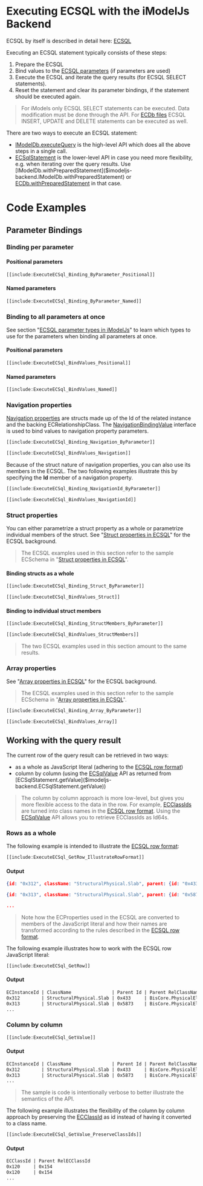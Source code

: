 # Executing ECSQL with the iModelJs Backend

ECSQL by itself is described in detail here: [ECSQL](../learning/ECSQL)

Executing an ECSQL statement typically consists of these steps:

1. Prepare the ECSQL
1. Bind values to the [ECSQL parameters](../learning/ECSQL#ecsql-parameters) (if parameters are used)
1. Execute the ECSQL and iterate the query results (for ECSQL SELECT statements).
1. Reset the statement and clear its parameter bindings, if the statement should be executed again.

> For iModels only ECSQL SELECT statements can be executed. Data modification must be done through the API.
> For [ECDb files]($imodeljs-backend.ECDb) ECSQL INSERT, UPDATE and DELETE statements can be executed as well.

There are two ways to execute an ECSQL statement:

- [IModelDb.executeQuery]($imodeljs-backend.IModelDb.executeQuery) is the high-level API which does all the above steps in a single call.
- [ECSqlStatement]($imodeljs-backend.ECSqlStatement) is the lower-level API in case you need more flexibility,
  e.g. when iterating over the query results. Use [IModelDb.withPreparedStatement]($imodeljs-backend.IModelDb.withPreparedStatement)
  or [ECDb.withPreparedStatement]($imodeljs-backend.ECDb.withPreparedStatement) in that case.

# Code Examples

## Parameter Bindings

### Binding per parameter

#### Positional parameters

```ts
[[include:ExecuteECSql_Binding_ByParameter_Positional]]
```

#### Named parameters

```ts
[[include:ExecuteECSql_Binding_ByParameter_Named]]
```

### Binding to all parameters at once

See section "[ECSQL parameter types in iModelJs](../learning/ECSQLParameterTypes)" to learn which types to use for the parameters when binding all
parameters at once.

#### Positional parameters

```ts
[[include:ExecuteECSql_BindValues_Positional]]
```

#### Named parameters

```ts
[[include:ExecuteECSql_BindValues_Named]]
```

### Navigation properties

[Navigation properties](../learning/ECSQL#navigation-properties) are structs made up of the Id of the related instance and the backing
ECRelationshipClass. The [NavigationBindingValue]($imodeljs-common.NavigationBindingValue) interface is used to bind values to navigation property parameters.

```ts
[[include:ExecuteECSql_Binding_Navigation_ByParameter]]
```

```ts
[[include:ExecuteECSql_BindValues_Navigation]]
```

Because of the struct nature of navigation properties, you can also use its members in the ECSQL. The two following examples illustrate
this by specifying the **Id** member of a navigation property.

```ts
[[include:ExecuteECSql_Binding_NavigationId_ByParameter]]
```

```ts
[[include:ExecuteECSql_BindValues_NavigationId]]
```

### Struct properties

You can either parametrize a struct property as a whole or parametrize individual members of the struct. See "[Struct properties in ECSQL](../learning/ECSQL#structs)" for the ECSQL background.

> The ECSQL examples used in this section refer to the sample ECSchema in "[Struct properties in ECSQL](../learning/ECSQL#structs)".

#### Binding structs as a whole

```ts
[[include:ExecuteECSql_Binding_Struct_ByParameter]]
```

```ts
[[include:ExecuteECSql_BindValues_Struct]]
```

#### Binding to individual struct members

```ts
[[include:ExecuteECSql_Binding_StructMembers_ByParameter]]
```

```ts
[[include:ExecuteECSql_BindValues_StructMembers]]
```

> The two ECSQL examples used in this section amount to the same results.

### Array properties

See "[Array properties in ECSQL](../learning/ECSQL#arrays)" for the ECSQL background.

> The ECSQL examples used in this section refer to the sample ECSchema in "[Array properties in ECSQL](../learning/ECSQL#arrays)".

```ts
[[include:ExecuteECSql_Binding_Array_ByParameter]]
```

```ts
[[include:ExecuteECSql_BindValues_Array]]
```

## Working with the query result

The current row of the query result can be retrieved in two ways:

- as a whole as JavaScript literal (adhering to the [ECSQL row format](../learning/ECSQLRowFormat))
- column by column (using the [ECSqlValue]($imodeljs-backend.ECSqlValue) API as returned from [ECSqlStatement.getValue]($imodeljs-backend.ECSqlStatement.getValue))

> The column by column approach is more low-level, but gives you more flexible access to the data in the row. For example,
> [ECClassIds](../learning/ECSQL#ecclassid) are turned into class names in the [ECSQL row format](../learning/ECSQLRowFormat).
> Using the [ECSqlValue]($imodeljs-backend.ECSqlValue) API allows you to retrieve ECClassIds as Id64s.

### Rows as a whole

The following example is intended to illustrate the [ECSQL row format](../learning/ECSQLRowFormat):

```ts
[[include:ExecuteECSql_GetRow_IllustrateRowFormat]]
```

#### Output

```json
{id: "0x312", className: "StructuralPhysical.Slab", parent: {id: "0x433", relClassName: "BisCore.PhysicalElementAssemblesElements"}, lastMod: "2018-02-03T13:43:22Z"}

{id: "0x313", className: "StructuralPhysical.Slab", parent: {id: "0x5873", relClassName: "BisCore.PhysicalElementAssemblesElements"}, lastMod: "2017-11-24T08:21:01Z"}

...
```

> Note how the ECProperties used in the ECSQL are converted to members of the JavaScript literal and how their names are
> transformed according to the rules described in the [ECSQL row format](../learning/ECSQLRowFormat#property-names).

The following example illustrates how to work with the ECSQL row JavaScript literal:

```ts
[[include:ExecuteECSql_GetRow]]
```

#### Output

```txt
ECInstanceId | ClassName               | Parent Id | Parent RelClassName                      | LastMod
0x312        | StructuralPhysical.Slab | 0x433     | BisCore.PhysicalElementAssemblesElements | 2018-02-03T13:43:22Z
0x313        | StructuralPhysical.Slab | 0x5873    | BisCore.PhysicalElementAssemblesElements | 2017-11-24T08:21:01Z
...
```

### Column by column

```ts
[[include:ExecuteECSql_GetValue]]
```

#### Output

```txt
ECInstanceId | ClassName               | Parent Id | Parent RelClassName                      | LastMod
0x312        | StructuralPhysical.Slab | 0x433     | BisCore.PhysicalElementAssemblesElements | 2018-02-03T13:43:22Z
0x313        | StructuralPhysical.Slab | 0x5873    | BisCore.PhysicalElementAssemblesElements | 2017-11-24T08:21:01Z
...
```

> The sample is code is intentionally verbose to better illustrate the semantics of the API.

The following example illustrates the flexibility of the column by column approach by preserving the [ECClassId](../learning/ECSQL#ecclassid)
as id instead of having it converted to a class name.

```ts
[[include:ExecuteECSql_GetValue_PreserveClassIds]]
```

#### Output

```txt
ECClassId | Parent RelECClassId
0x120     | 0x154
0x120     | 0x154
...
```

